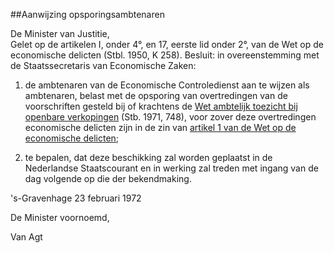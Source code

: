 <meta http-equiv='Content-Type' content='text/html; charset=utf-8' />

##Aanwijzing opsporingsambtenaren

De Minister van Justitie,  
Gelet op de artikelen I, onder 4°, en 17, eerste lid onder 2°, van de Wet op de economische delicten (Stbl. 1950, K 258).
Besluit:    in overeenstemming met de Staatssecretaris van Economische Zaken: 

1. de ambtenaren van de Economische Controledienst aan te wijzen als ambtenaren, belast met de opsporing van overtredingen van de voorschriften gesteld bij of krachtens de [Wet ambtelijk toezicht bij openbare verkopingen](../../../../wet/wet/ambtelijk/toezicht/bij/openbare/verkopingen/BWBR0002798/README.md) (Stb. 1971, 748), voor zover deze overtredingen economische delicten zijn in de zin van [artikel 1 van de Wet op de economische delicten](../../../../wet/wet/op/de/economische/delicten/BWBR0002063/README.md); 

2. te bepalen, dat deze beschikking zal worden geplaatst in de Nederlandse Staatscourant en in werking zal treden met ingang van de dag volgende op die der bekendmaking.     

's-Gravenhage 
23 februari 1972    

De 
Minister voornoemd,  

Van Agt    
